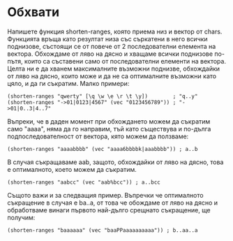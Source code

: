 # Обхвати

Напишете функция shorten-ranges, която приема низ и вектор от chars. Функцията
връща като резултат низa със съркатени в него всички поднизове, състоящи се от
повече от 2 последователни елемента на вектора. Обхождаме от ляво на дясно и
хващаме всички поднизове по-пътя, които са съставени само от последователни
елементи на вектора. Целта ни е да хванем максималните възможни поднизве,
обхождайки от ляво на дясно, които може и да не са оптималните възможни като
цяло, и да ги съкратим. Малко примери:

    (shorten-ranges "qwerty" [\q \w \e \r \t \y])        ; "q..y"
    (shorten-ranges "->01|0123|4567" (vec "0123456789")) ; "->01|0..3|4..7"

Въпреки, че в даден момент при обхождането можем да съкратим
само "aaaa", няма да го направим, тъй като съществува и по-дълга
подпоследователност от вектора, кято можем да ползваме:

    (shorten-ranges "aaaabbbb" (vec "aaaa6bbbbk|aaabbbb")) ; a..b

В случая съкращаваме aab, защото, обхождайки от ляво на дясно, това е
оптималното, което можем да съкратим.

    (shorten-ranges "aabcc" (vec "aab%bcc")) ; a..bcc

Същото важи и за следващия пример. Въпречки че оптималното съкращение в случая е
ba..a, от това че обождаме от ляво на дясно и обработваме винаги първото
най-дълго срещнато съкращение, ще получим:

    (shorten-ranges "baaaaaa" (vec "baaPPaaaaaaaaaa")) ; b..aa..a
